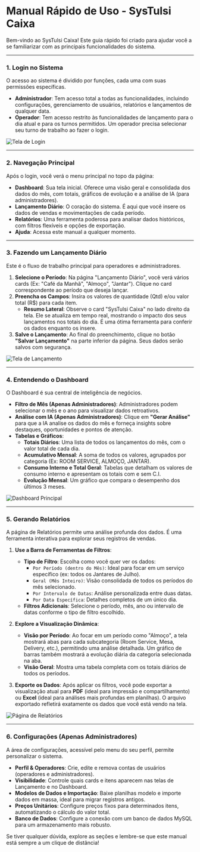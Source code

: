
# Manual Rápido de Uso - SysTulsi Caixa

Bem-vindo ao SysTulsi Caixa! Este guia rápido foi criado para ajudar você a se familiarizar com as principais funcionalidades do sistema.

---

### 1. Login no Sistema

O acesso ao sistema é dividido por funções, cada uma com suas permissões específicas.

-   **Administrador**: Tem acesso total a todas as funcionalidades, incluindo configurações, gerenciamento de usuários, relatórios e lançamentos de qualquer data.
-   **Operador**: Tem acesso restrito às funcionalidades de lançamento para o dia atual e para os turnos permitidos. Um operador precisa selecionar seu turno de trabalho ao fazer o login.

![Tela de Login](https://placehold.co/800x450.png "Tela de login com campos para usuário, senha e seleção de turno para operadores.")

---

### 2. Navegação Principal

Após o login, você verá o menu principal no topo da página:

-   **Dashboard**: Sua tela inicial. Oferece uma visão geral e consolidada dos dados do mês, com totais, gráficos de evolução e a análise de IA (para administradores).
-   **Lançamento Diário**: O coração do sistema. É aqui que você insere os dados de vendas e movimentações de cada período.
-   **Relatórios**: Uma ferramenta poderosa para analisar dados históricos, com filtros flexíveis e opções de exportação.
-   **Ajuda**: Acessa este manual a qualquer momento.

---

### 3. Fazendo um Lançamento Diário

Este é o fluxo de trabalho principal para operadores e administradores.

1.  **Selecione o Período**: Na página "Lançamento Diário", você verá vários cards (Ex: "Café da Manhã", "Almoço", "Jantar"). Clique no card correspondente ao período que deseja lançar.
2.  **Preencha os Campos**: Insira os valores de quantidade (Qtd) e/ou valor total (R$) para cada item.
    -   **Resumo Lateral**: Observe o card "SysTulsi Caixa" no lado direito da tela. Ele se atualiza em tempo real, mostrando o impacto dos seus lançamentos nos totais do dia. É uma ótima ferramenta para conferir os dados enquanto os insere.
3.  **Salve o Lançamento**: Ao final do preenchimento, clique no botão **"Salvar Lançamento"** na parte inferior da página. Seus dados serão salvos com segurança.

![Tela de Lançamento](https://placehold.co/800x500.png "Tela de lançamento com os cards de período e o resumo lateral sendo atualizado em tempo real.")

---

### 4. Entendendo o Dashboard

O Dashboard é sua central de inteligência de negócios.

-   **Filtro de Mês (Apenas Administradores)**: Administradores podem selecionar o mês e o ano para visualizar dados retroativos.
-   **Análise com IA (Apenas Administradores)**: Clique em **"Gerar Análise"** para que a IA analise os dados do mês e forneça insights sobre destaques, oportunidades e pontos de atenção.
-   **Tabelas e Gráficos**:
    -   **Totais Diários**: Uma lista de todos os lançamentos do mês, com o valor total de cada dia.
    -   **Acumulativo Mensal**: A soma de todos os valores, agrupados por categoria (Ex: ROOM SERVICE, ALMOÇO, JANTAR).
    -   **Consumo Interno e Total Geral**: Tabelas que detalham os valores de consumo interno e apresentam os totais com e sem C.I.
    -   **Evolução Mensal**: Um gráfico que compara o desempenho dos últimos 3 meses.

![Dashboard Principal](https://placehold.co/800x600.png "Dashboard com os totais mensais, gráficos de evolução e a análise de IA.")

---

### 5. Gerando Relatórios

A página de Relatórios permite uma análise profunda dos dados. É uma ferramenta interativa para explorar seus registros de vendas.

1.  **Use a Barra de Ferramentas de Filtros**:
    -   **Tipo de Filtro**: Escolha como você quer ver os dados:
        -   `Por Período (dentro do Mês)`: Ideal para focar em um serviço específico (ex: todos os Jantares de Julho).
        -   `Geral (Mês Inteiro)`: Visão consolidada de todos os períodos do mês selecionado.
        -   `Por Intervalo de Datas`: Análise personalizada entre duas datas.
        -   `Por Data Específica`: Detalhes completos de um único dia.
    -   **Filtros Adicionais**: Selecione o período, mês, ano ou intervalo de datas conforme o tipo de filtro escolhido.

2.  **Explore a Visualização Dinâmica**:
    -   **Visão por Período**: Ao focar em um período como "Almoço", a tela mostrará abas para cada subcategoria (Room Service, Mesa, Delivery, etc.), permitindo uma análise detalhada. Um gráfico de barras também mostrará a evolução diária da categoria selecionada na aba.
    -   **Visão Geral**: Mostra uma tabela completa com os totais diários de todos os períodos.

3.  **Exporte os Dados**: Após aplicar os filtros, você pode exportar a visualização atual para **PDF** (ideal para impressão e compartilhamento) ou **Excel** (ideal para análises mais profundas em planilhas). O arquivo exportado refletirá exatamente os dados que você está vendo na tela.

![Página de Relatórios](https://placehold.co/800x400.png "Página de relatórios com filtros por data, período e opções de exportação.")

---

### 6. Configurações (Apenas Administradores)

A área de configurações, acessível pelo menu do seu perfil, permite personalizar o sistema.

-   **Perfil & Operadores**: Crie, edite e remova contas de usuários (operadores e administradores).
-   **Visibilidade**: Controle quais cards e itens aparecem nas telas de Lançamento e no Dashboard.
-   **Modelos de Dados e Importação**: Baixe planilhas modelo e importe dados em massa, ideal para migrar registros antigos.
-   **Preços Unitários**: Configure preços fixos para determinados itens, automatizando o cálculo do valor total.
-   **Banco de Dados**: Configure a conexão com um banco de dados MySQL para um armazenamento mais robusto.

Se tiver qualquer dúvida, explore as seções e lembre-se que este manual está sempre a um clique de distância!
